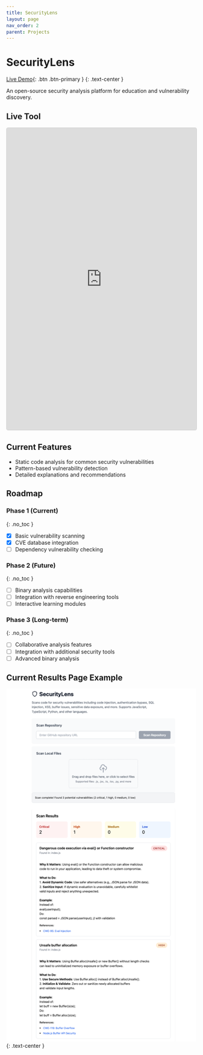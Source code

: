 ```yaml
---
title: SecurityLens
layout: page
nav_order: 2
parent: Projects
---
```


# SecurityLens

[Live Demo](https://securitylens.netlify.app/){: .btn .btn-primary }
{: .text-center }

An open-source security analysis platform for education and vulnerability discovery.

## Live Tool

<div class="code-example" markdown="1">
<iframe
    src="https://securitylens.netlify.app"
    width="100%"
    height="800px"
    style="border: 1px solid #ccc; border-radius: 4px;"
    frameborder="0"
    allow="clipboard-write">
</iframe>
</div>

## Current Features

- Static code analysis for common security vulnerabilities
- Pattern-based vulnerability detection
- Detailed explanations and recommendations

## Roadmap

### Phase 1 (Current)
{: .no_toc }

- [x] Basic vulnerability scanning
- [x] CVE database integration
- [ ] Dependency vulnerability checking

### Phase 2 (Future)
{: .no_toc }

- [ ] Binary analysis capabilities
- [ ] Integration with reverse engineering tools
- [ ] Interactive learning modules

### Phase 3 (Long-term)
{: .no_toc }

- [ ] Collaborative analysis features
- [ ] Integration with additional security tools
- [ ] Advanced binary analysis

## Current Results Page Example

![SecurityLens Screenshot](../assets/security-lens-screenshot.png)
{: .text-center }